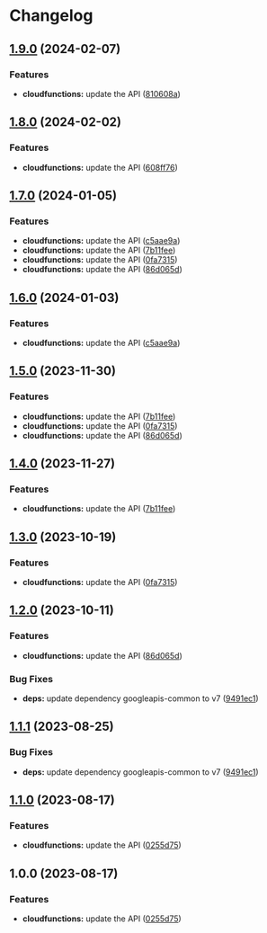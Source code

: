 # Changelog

## [1.9.0](https://github.com/googleapis/google-api-nodejs-client/compare/cloudfunctions-v1.8.0...cloudfunctions-v1.9.0) (2024-02-07)


### Features

* **cloudfunctions:** update the API ([810608a](https://github.com/googleapis/google-api-nodejs-client/commit/810608a69cf87294fa95586024832aac2a57f153))

## [1.8.0](https://github.com/googleapis/google-api-nodejs-client/compare/cloudfunctions-v1.7.0...cloudfunctions-v1.8.0) (2024-02-02)


### Features

* **cloudfunctions:** update the API ([608ff76](https://github.com/googleapis/google-api-nodejs-client/commit/608ff76c626327daf4b68e2604abdc70f167ae20))

## [1.7.0](https://github.com/googleapis/google-api-nodejs-client/compare/cloudfunctions-v1.6.0...cloudfunctions-v1.7.0) (2024-01-05)


### Features

* **cloudfunctions:** update the API ([c5aae9a](https://github.com/googleapis/google-api-nodejs-client/commit/c5aae9a7cf970ac973a93d367bfe6bb44af95450))
* **cloudfunctions:** update the API ([7b11fee](https://github.com/googleapis/google-api-nodejs-client/commit/7b11fee803a0943424c13ed159ae7c9c6747b37f))
* **cloudfunctions:** update the API ([0fa7315](https://github.com/googleapis/google-api-nodejs-client/commit/0fa73155ef30e3a9e21c03ccf2f977adefee5aa8))
* **cloudfunctions:** update the API ([86d065d](https://github.com/googleapis/google-api-nodejs-client/commit/86d065d7d06617487edf17a5b53fcb0566b51a0c))

## [1.6.0](https://github.com/googleapis/google-api-nodejs-client/compare/cloudfunctions-v1.5.0...cloudfunctions-v1.6.0) (2024-01-03)


### Features

* **cloudfunctions:** update the API ([c5aae9a](https://github.com/googleapis/google-api-nodejs-client/commit/c5aae9a7cf970ac973a93d367bfe6bb44af95450))

## [1.5.0](https://github.com/googleapis/google-api-nodejs-client/compare/cloudfunctions-v1.4.0...cloudfunctions-v1.5.0) (2023-11-30)


### Features

* **cloudfunctions:** update the API ([7b11fee](https://github.com/googleapis/google-api-nodejs-client/commit/7b11fee803a0943424c13ed159ae7c9c6747b37f))
* **cloudfunctions:** update the API ([0fa7315](https://github.com/googleapis/google-api-nodejs-client/commit/0fa73155ef30e3a9e21c03ccf2f977adefee5aa8))
* **cloudfunctions:** update the API ([86d065d](https://github.com/googleapis/google-api-nodejs-client/commit/86d065d7d06617487edf17a5b53fcb0566b51a0c))

## [1.4.0](https://github.com/googleapis/google-api-nodejs-client/compare/cloudfunctions-v1.3.0...cloudfunctions-v1.4.0) (2023-11-27)


### Features

* **cloudfunctions:** update the API ([7b11fee](https://github.com/googleapis/google-api-nodejs-client/commit/7b11fee803a0943424c13ed159ae7c9c6747b37f))

## [1.3.0](https://github.com/googleapis/google-api-nodejs-client/compare/cloudfunctions-v1.2.0...cloudfunctions-v1.3.0) (2023-10-19)


### Features

* **cloudfunctions:** update the API ([0fa7315](https://github.com/googleapis/google-api-nodejs-client/commit/0fa73155ef30e3a9e21c03ccf2f977adefee5aa8))

## [1.2.0](https://github.com/googleapis/google-api-nodejs-client/compare/cloudfunctions-v1.1.1...cloudfunctions-v1.2.0) (2023-10-11)


### Features

* **cloudfunctions:** update the API ([86d065d](https://github.com/googleapis/google-api-nodejs-client/commit/86d065d7d06617487edf17a5b53fcb0566b51a0c))


### Bug Fixes

* **deps:** update dependency googleapis-common to v7 ([9491ec1](https://github.com/googleapis/google-api-nodejs-client/commit/9491ec1cdc3c413e7d73edcfcd59cf5c28a7c855))

## [1.1.1](https://github.com/googleapis/google-api-nodejs-client/compare/cloudfunctions-v1.1.0...cloudfunctions-v1.1.1) (2023-08-25)


### Bug Fixes

* **deps:** update dependency googleapis-common to v7 ([9491ec1](https://github.com/googleapis/google-api-nodejs-client/commit/9491ec1cdc3c413e7d73edcfcd59cf5c28a7c855))

## [1.1.0](https://github.com/googleapis/google-api-nodejs-client/compare/cloudfunctions-v1.0.0...cloudfunctions-v1.1.0) (2023-08-17)


### Features

* **cloudfunctions:** update the API ([0255d75](https://github.com/googleapis/google-api-nodejs-client/commit/0255d75e4bf6630864e7863a1e41d4abab092f7f))

## 1.0.0 (2023-08-17)


### Features

* **cloudfunctions:** update the API ([0255d75](https://github.com/googleapis/google-api-nodejs-client/commit/0255d75e4bf6630864e7863a1e41d4abab092f7f))
